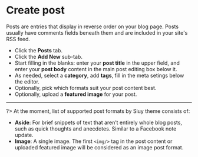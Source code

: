 # Create post

Posts are entries that display in reverse order on your blog page. Posts usually have comments fields beneath them and are included in your site's RSS feed.

* Click the **Posts** tab.
* Click the **Add New** sub-tab.
* Start filling in the blanks: enter your **post title** in the upper field, and enter your **post body** content in the main post editing box below it.
* As needed, select a **category**, add **tags**, fill in the meta setings below the editor.
* Optionally, pick which formats suit your post content best.
* Optionally, upload a **featured image** for your post.

<hr/>

?> At the moment, list of supported post formats by Siuy theme consists of:

* **Aside**: For brief snippets of text that aren’t entirely whole blog posts, such as quick thoughts and anecdotes. Similar to a Facebook note update.
* **Image**: A single image. The first `<img/>` tag in the post content or uploaded featured image will be considered as an image post format.

